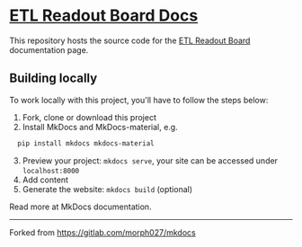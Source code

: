 # [ETL Readout Board Docs](http://etl-rb.docs.cern.ch/)

This repository hosts the source code for the
[ETL Readout Board](http://etl-rb.docs.cern.ch/) documentation page.

## Building locally

To work locally with this project, you'll have to follow the steps below:

1. Fork, clone or download this project
2. Install MkDocs and MkDocs-material, e.g.

``` sh
  pip install mkdocs mkdocs-material
```

3. Preview your project: `mkdocs serve`,
   your site can be accessed under `localhost:8000`
4. Add content
5. Generate the website: `mkdocs build` (optional)

Read more at MkDocs documentation.

---

Forked from https://gitlab.com/morph027/mkdocs
